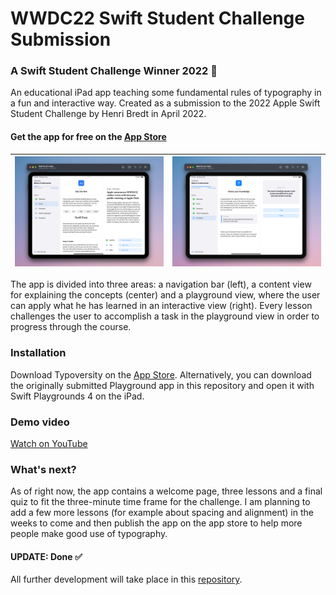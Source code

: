 # WWDC22 Swift Student Challenge Submission
### A Swift Student Challenge Winner 2022 🎉

An educational iPad app teaching some fundamental rules of typography in a fun and interactive way. Created as a submission to the 2022 Apple Swift Student Challenge by Henri Bredt in April 2022.

#### Get the app for free on the [App Store](https://apps.apple.com/app/id1620952845?l=en)

| ![App screenshot](ressources/screenshot.png) | ![App screenshot](ressources/screenshot-2.png) |
--- | ---

The app is divided into three areas: a navigation bar (left), a content view for explaining the concepts (center) and a playground view, where the user can apply what he has learned in an interactive view (right). Every lesson challenges the user to accomplish a task in the playground view in order to progress through the course.

### Installation
Download Typoversity on the [App Store](https://apps.apple.com/app/id1620952845?l=en). Alternatively, you can download the originally submitted Playground app in this repository and open it with Swift Playgrounds 4 on the iPad.

### Demo video 
[Watch on YouTube](https://www.youtube.com/watch?v=AiK6CGgM71w)

### What's next?
As of right now, the app contains a welcome page, three lessons and a final quiz to fit the three-minute time frame for the challenge. I am planning to add a few more lessons (for example about spacing and alignment) in the weeks to come and then publish the app on the app store to help more people make good use of typography.
#### UPDATE: Done ✅

All further development will take place in this [repository](https://github.com/henribredt/Typoversity).
